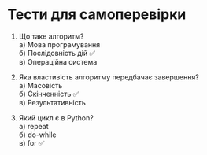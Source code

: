 # Тести для самоперевірки

1. Що таке алгоритм?  
а) Мова програмування  
б) Послідовність дій ✅  
в) Операційна система  

2. Яка властивість алгоритму передбачає завершення?  
а) Масовість  
б) Скінченність ✅  
в) Результативність

3. Який цикл є в Python?  
а) repeat  
б) do-while  
в) for ✅
